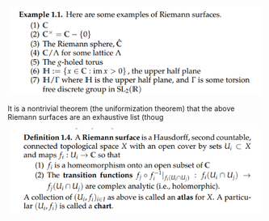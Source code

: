 ![](../../attachments/Pasted%20image%2020210612214351.png)

It is a nontrivial theorem (the uniformization theorem) that the above Riemann surfaces are an exhaustive list (thoug

![](../../attachments/Pasted%20image%2020210612214421.png)